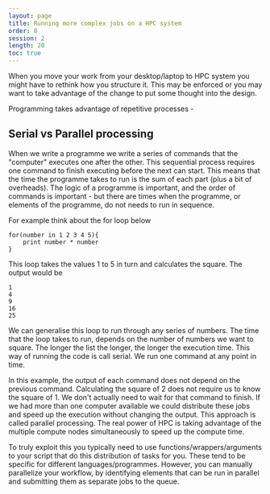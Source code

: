 ```yaml
---
layout: page
title: Running more complex jobs on a HPC system 
order: 8
session: 2
length: 20
toc: true
---
```


When you move your work from your desktop/laptop to HPC system you might have to rethink how you structure it. This may be enforced or you may want to take advantage of the change to put some thought into the design.

Programming takes advantage of repetitive processes - 

## Serial vs Parallel processing

When we write a programme we write a series of commands that the "computer" executes one after the other. This sequential process requires one command to finish executing before the next can start. This means that the time the programme takes to run is the sum of each part (plus a bit of overheads). The logic of a programme is important, and the order of commands is important - but there are times when the programme, or elements of the programme, do not needs to run in sequence. 

For example think about the for loop below

```
for(number in 1 2 3 4 5){
    print number * number
}
```

This loop takes the values 1 to 5 in turn and calculates the square. The output would be

```
1
4
9
16
25
```

We can generalise this loop to run through any series of numbers. The time that the loop takes to run, depends on the number of numbers we want to square. The longer the list the longer, the longer the execution time. This way of running the code is call serial. We run one command at any point in time. 

In this example, the output of each command does not depend on the previous command. Calculating the square of 2 does not require us to know the square of 1. We don't actually need to wait for that command to finish. If we had more than one computer available we could distribute these jobs and speed up the execution without changing the output. This approach is called parallel processing. The real power of HPC is taking advantage of the multiple compute nodes simultaneously to speed up the compute time. 

To truly exploit this you typically need to use functions/wrappers/arguments to your script that do this distribution of tasks for you. These tend to be specific for different languages/programmes. However, you can manually parallelize your workflow, by identifying elements that can be run in parallel and submitting them as separate jobs to the queue.